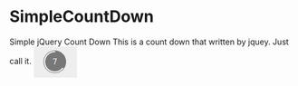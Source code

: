 # SimpleCountDown
Simple jQuery Count Down
This is a count down that written by jquey.
Just call it.
<img src="pastedImage.png" align="center"/> 
